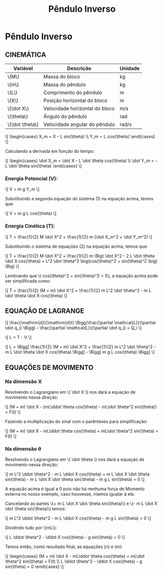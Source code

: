 ﻿---
categories: lagrange
layout: default
permalink: /lagrange/pend_inv/
tags: [2GDL, Conservativo]
title: Pêndulo Inverso
---   

# Pêndulo Inverso
## CINEMÁTICA

| Variável | Descrição | Unidade |
| --- | --- | --- |
| \\(M\\) | Massa do bloco| kg |
|\\(m\\)| Massa do pêndulo| kg |
|\\(L\\)| Comprimento do pêndulo| m |
|\\(X\\)| Posição horizontal do bloco| m |
|\\(\dot X\\)| Velocidade horizontal do bloco| m/s |
|\\(\theta\\)| Ângulo do pêndulo| rad |
|\\(\dot \theta\\)| Velocidade angular do pêndulo| rad/s |

\\[
\begin{cases}
X_m = X - L sin(\theta) \\\ 
Y_m =     L cos(\theta) 
\end{cases}
\\]

Calculando a derivada em função do tempo:

\\[
\begin{cases}
\dot X_m = \dot X - L \dot \theta cos(\theta) \\\ 
\dot Y_m = - L \dot \theta sin(\theta)
\end{cases}
\\]

### Energia Potencial (V):
\\[
V = m g Y_m
\\]

Substituindo a segunda equação do sistema (1) na equação acima, temos que:

\\[
V = m g L cos(\theta)
\\]

### Energia Cinética (T):
\\[
T = \frac{1}{2} M \dot X^2 + \frac{1}{2} m (\dot X_m^2 + \dot Y_m^2)
\\]

Substituindo o sistema de equações (2) na equação acima, temos que:

\\[
T = \frac{1}{2} M \dot X^2 + \frac{1}{2} m \Big( \dot X^2 - 2 L \dot \theta \dot X cos(\theta) + L^2 \dot \theta^2 \big(cos(\theta)^2 + sin(\theta)^2 \big) \Big) 
\\]

Lembrando que \\( cos(\theta)^2 + sin(\theta)^2  = 1\\), a equação acima pode ser simplificada como:

\\[
T = \frac{1}{2} (M + m) \dot X^2 + \frac{1}{2} m L^2 \dot \theta^2 - m L \dot \theta \dot X cos(\theta)
\\]


## EQUAÇÃO DE LAGRANGE
\\[
\frac{\mathrm{d}}{\mathrm{d}t} \Bigg(\frac{\partial \mathcal{L}}{\partial \dot q_i} \Bigg) - \frac{\partial \mathcal{L}}{\partial \dot q_i} = Q_i
\\]

\\[
L = T - V
\\]

\\[
L = \Bigg[ \frac{1}{2} (M + m) \dot X^2 + \frac{1}{2} m L^2 \dot \theta^2 - m L \dot \theta \dot X cos(\theta) \Bigg] - \Bigg[ m g L cos(\theta) \Bigg]
\\]

## EQUAÇÕES DE MOVIMENTO
### Na dimensão X
Resolvendo o Lagrangiano em \\( \dot X \\) nos dará a equação de movimento nessa direção:

\\[
(M + m) \dot X - (mL\ddot \theta cos(\theta) - mL\dot \theta^2 sin(\theta)) = F(t)
\\]

Fazendo a multiplicação do sinal com o parênteses para simplificação:

\\[
(M + m) \dot X - mL\ddot \theta cos(\theta) + mL\dot \theta^2 sin(\theta) = F(t)
\\]

### Na dimensão θ
Resolvendo o Lagrangiano em \\( \dot \theta \\) nos dará a equação de movimento nessa direção:

\\[
m L^2 \ddot \theta^2 - m L \ddot X cos(\theta) + m L \dot X \dot \theta sin(\theta) - m L \dot X \dot \theta sin(\theta) - m g L sin(\theta) = 0
\\]

A equação acima é igual a 0 pois não há nenhuma força de Momento externa no nosso exemplo, caso houvesse, iríamos igualar à ela.

Cancelando as partes \\(+ m L \dot X \dot \theta sin(\theta)\\) e \\(- m L \dot X \dot \theta sin(\theta)\\) temos:

\\[
m L^2 \ddot \theta^2 - m L \ddot X cos(\theta) - m g L sin(\theta) = 0
\\]

Dividindo tudo por \\(mL\\):

\\[
L \ddot \theta^2 - \ddot X cos(\theta) - g sin(\theta) = 0
\\]

Temos então, como resultado final, as equações (n) e (m):

\\[
\begin{cases}
(M + m) \dot X - mL\ddot \theta cos(\theta) + mL\dot \theta^2 sin(\theta) = F(t) \\\ 
L \ddot \theta^2 - \ddot X cos(\theta) - g sin(\theta) = 0
\end{cases}
\\]
